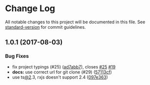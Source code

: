 # Change Log

All notable changes to this project will be documented in this file. See [standard-version](https://github.com/conventional-changelog/standard-version) for commit guidelines.

<a name="1.0.1"></a>
## 1.0.1 (2017-08-03)


### Bug Fixes

* fix project typings (#25) ([ad7abb7](https://github.com/jgodi/angular-quickstart-lib/commit/ad7abb7)), closes [#25](https://github.com/jgodi/angular-quickstart-lib/issues/25) [#19](https://github.com/jgodi/angular-quickstart-lib/issues/19)
* **docs:** use correct url for git clone (#29) ([57113cf](https://github.com/jgodi/angular-quickstart-lib/commit/57113cf))
* use ts[@2](https://github.com/2).3, rxjs doesn't support 2.4 ([097e363](https://github.com/jgodi/angular-quickstart-lib/commit/097e363))

